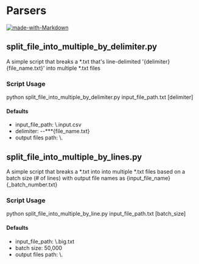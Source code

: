 # Parsers

[![made-with-Markdown](https://img.shields.io/badge/Made%20with-Python_3.7-1f425f.svg)](http://commonmark.org)

## split_file_into_multiple_by_delimiter.py

A simple script that breaks a *.txt that's line-delimited '{delimiter}{file_name.txt}' into multiple *.txt files

### Script Usage

python split_file_into_multiple_by_delimiter.py input_file_path.txt [delimiter]

#### Defaults

- input_file_path: \\.input.csv
- delimiter: --\*\*\*{file_name.txt}
- output files path: \\.

## split_file_into_multiple_by_lines.py

A simple script that breaks a *.txt into into multiple *.txt files based on a batch size (# of lines) with output file names as {input_file_name}{_batch_number.txt}

### Script Usage

python split_file_into_multiple_by_line.py input_file_path.txt [batch_size]

#### Defaults

- input_file_path: \\.big.txt
- batch size: 50,000
- output files path: \\.